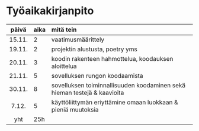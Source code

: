 # Työaikakirjanpito

| päivä | aika | mitä tein  |
| :----:|:-----| :-----|
| 15.11. | 2   | vaatimusmäärittely |
| 19.11. | 2   | projektin alustusta, poetry yms |
| 20.11. | 3   | koodin rakenteen hahmottelua, koodauksen aloittelua  |
| 21.11. | 5   | sovelluksen rungon koodaamista |
| 30.11. | 8   | sovelluksen toiminnallisuuden koodaminen sekä hieman testejä & kaavioita |
| 7.12. | 5   | käyttöliittymän eriyttämine omaan luokkaan & pieniä muutoksia |
| yht   | 25h  | 
